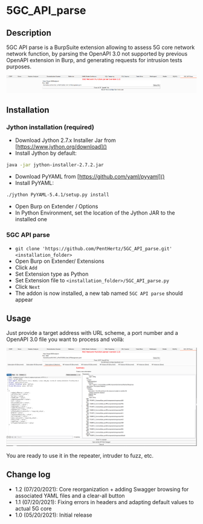 # 5GC_API_parse

## Description

5GC API parse is a BurpSuite extension allowing to assess 5G core network network function, by parsing the OpenAPI 3.0 not supported by previous OpenAPI extension in Burp, and generating requests for intrusion tests purposes.

![Burp extension's tab](https://raw.githubusercontent.com/PentHertz/5GC_API_parse/main/images/first.png)


## Installation
 
### Jython installation (required) 

- Download Jython 2.7.x Installer Jar from [https://www.jython.org/download]()
- Install Jython by default:

```bash
java -jar jython-installer-2.7.2.jar
```
- Download PyYAML from [https://github.com/yaml/pyyaml]()
- Install PyYAML:

```bash
./jython PyYAML-5.4.1/setup.py install
```
- Open Burp on Extender / Options
- In Python Environment, set the location of the Jython JAR to the installed one

### 5GC API parse

- `git clone 'https://github.com/PentHertz/5GC_API_parse.git' <installation_folder>`
- Open Burp on Extender/ Extensions
- Click `Add`
- Set Extension type as Python
- Set Extension file to `<installation_folder>/5GC_API_parse.py`
- Click `Next`
- The addon is now installed, a new tab named `5GC API parse` should appear


## Usage

Just provide a target address with URL scheme, a port number and a OpenAPI 3.0 file you want to process and voilà:

![Burp extension's tab](https://github.com/PentHertz/5GC_API_parse/blob/main/images/parsedfile.png)

You are ready to use it in the repeater, intruder to fuzz, etc.

## Change log

- 1.2 (07/20/2021): Core reorganization + adding Swagger browsing for associated YAML files and a clear-all button
- 1.1 (07/20/2021): Fixing errors in headers and adapting default values to actual 5G core
- 1.0 (05/20/2021): Initial release
